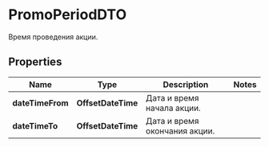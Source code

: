 

# PromoPeriodDTO

Время проведения акции.

## Properties

Name | Type | Description | Notes
------------ | ------------- | ------------- | -------------
**dateTimeFrom** | **OffsetDateTime** | Дата и время начала акции. | 
**dateTimeTo** | **OffsetDateTime** | Дата и время окончания акции. | 



